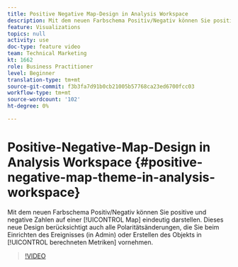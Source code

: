 ```yaml
---
title: Positive Negative Map-Design in Analysis Workspace
description: Mit dem neuen Farbschema Positiv/Negativ können Sie positive und negative Zahlen auf einer Karte deutlich darstellen. Bei diesem neuen Design werden auch alle Polaritätsänderungen berücksichtigt, die Sie beim Einrichten des Ereignisses (in Admin) oder beim Erstellen in berechneten Metriken vornehmen.
feature: Visualizations
topics: null
activity: use
doc-type: feature video
team: Technical Marketing
kt: 1662
role: Business Practitioner
level: Beginner
translation-type: tm+mt
source-git-commit: f3b3fa7d91b0cb21005b57768ca23ed6700fcc03
workflow-type: tm+mt
source-wordcount: '102'
ht-degree: 0%

---
```



# Positive-Negative-Map-Design in Analysis Workspace {#positive-negative-map-theme-in-analysis-workspace}

Mit dem neuen Farbschema Positiv/Negativ können Sie positive und negative Zahlen auf einer [!UICONTROL Map] eindeutig darstellen. Dieses neue Design berücksichtigt auch alle Polaritätsänderungen, die Sie beim Einrichten des Ereignisses (in Admin) oder Erstellen des Objekts in [!UICONTROL berechneten Metriken] vornehmen.

>[!VIDEO](https://video.tv.adobe.com/v/23127/?quality=12)
